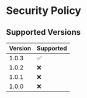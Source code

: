 # Security Policy

## Supported Versions

| Version | Supported          |
| ------- | ------------------ |
| 1.0.3   | :white_check_mark: |
| 1.0.2   | :x:                |
| 1.0.1   | :x:                |
| 1.0.0   | :x:                |

